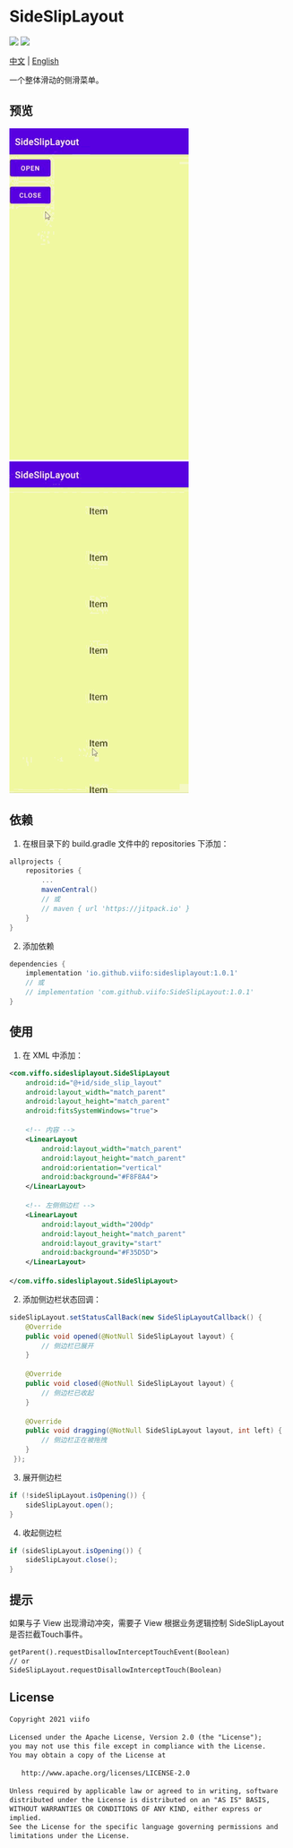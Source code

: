 # SideSlipLayout

[![](https://jitpack.io/v/viifo/SideSlipLayout.svg)](https://jitpack.io/#viifo/SideSlipLayout) [![](https://maven-badges.herokuapp.com/maven-central/io.github.viifo/sidesliplayout/badge.svg)](https://search.maven.org/artifact/io.github.viifo/sidesliplayout)

[中文](https://gitee.com/viifo/SideSlipLayout/blob/master/README.md) | [English](https://gitee.com/viifo/SideSlipLayout/blob/master/README_en.md)

一个整体滑动的侧滑菜单。



## 预览

![](./screenshots/p1.gif)      ![](./screenshots/p2.gif)



## 依赖

1.  在根目录下的 build.gradle 文件中的 repositories 下添加：

```groovy
allprojects {
    repositories {
        ...
        mavenCentral()
        // 或
        // maven { url 'https://jitpack.io' }
    }
}
```

2.  添加依赖

```groovy
dependencies {
    implementation 'io.github.viifo:sidesliplayout:1.0.1'
    // 或
    // implementation 'com.github.viifo:SideSlipLayout:1.0.1'
}
```



## 使用

1.  在 XML 中添加：

```xml
<com.viffo.sidesliplayout.SideSlipLayout
    android:id="@+id/side_slip_layout"
    android:layout_width="match_parent"
    android:layout_height="match_parent"
    android:fitsSystemWindows="true">

    <!-- 内容 -->
    <LinearLayout
        android:layout_width="match_parent"
        android:layout_height="match_parent"
        android:orientation="vertical"
        android:background="#F8F8A4">   
    </LinearLayout>

    <!-- 左侧侧边栏 -->
    <LinearLayout
        android:layout_width="200dp"
        android:layout_height="match_parent"
        android:layout_gravity="start"
        android:background="#F35D5D">
    </LinearLayout>

</com.viffo.sidesliplayout.SideSlipLayout>
```

2.  添加侧边栏状态回调：

```java
sideSlipLayout.setStatusCallBack(new SideSlipLayoutCallback() {
    @Override
    public void opened(@NotNull SideSlipLayout layout) {
        // 侧边栏已展开
    }

    @Override
    public void closed(@NotNull SideSlipLayout layout) {
        // 侧边栏已收起
    }

    @Override
    public void dragging(@NotNull SideSlipLayout layout, int left) {
        // 侧边栏正在被拖拽
    }
 });
```

3.  展开侧边栏

```java
if (!sideSlipLayout.isOpening()) {
    sideSlipLayout.open();
}
```

4.  收起侧边栏

```java
if (sideSlipLayout.isOpening()) {
    sideSlipLayout.close();
}
```



## 提示

如果与子 View 出现滑动冲突，需要子 View 根据业务逻辑控制 SideSlipLayout 是否拦截Touch事件。

```
getParent().requestDisallowInterceptTouchEvent(Boolean)
// or 
SideSlipLayout.requestDisallowInterceptTouch(Boolean)
```



## License

```
Copyright 2021 viifo

Licensed under the Apache License, Version 2.0 (the "License");
you may not use this file except in compliance with the License.
You may obtain a copy of the License at

   http://www.apache.org/licenses/LICENSE-2.0

Unless required by applicable law or agreed to in writing, software
distributed under the License is distributed on an "AS IS" BASIS,
WITHOUT WARRANTIES OR CONDITIONS OF ANY KIND, either express or implied.
See the License for the specific language governing permissions and
limitations under the License.
```

